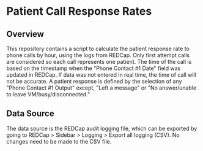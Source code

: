 # Patient Call Response Rates

 ## Overview
This repository contains a script to calculate the patient response rate to phone calls by hour, using the logs from REDCap. Only first attempt calls are considered so each call represents one patient. The time of the call is based on the timestamp when the "Phone Contact #1 Date" field was updated in REDCap. If data was not entered in real time, the time of call will not be accurate. A patient response is defined by the selection of any "Phone Contact #1 Output" except, "Left a message" or	"No answer/unable to leave VM/busy/disconnected."

## Data Source
The data source is the REDCap audit logging file, which can be exported by going to REDCap > Sidebar > Logging > Export all logging (CSV). No changes need to be made to the CSV file. 
